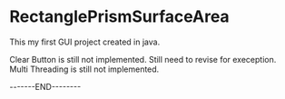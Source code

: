 RectanglePrismSurfaceArea
=========================
This my first GUI project created in java.

Clear Button is still not implemented.
Still need to revise for exeception.
Multi Threading is still not implemented.

-------END--------
